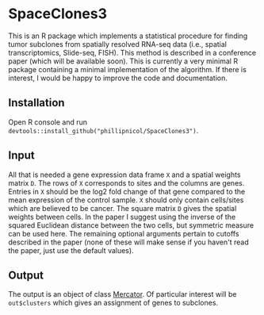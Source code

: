 # SpaceClones3

This is an R package which implements a statistical procedure for finding tumor subclones from spatially resolved RNA-seq data (i.e., spatial transcriptomics, Slide-seq, FISH).
This method is described in a conference paper (which will be available soon). This is currently a very minimal 
R package containing a minimal implementation of the algorithm. If there is interest, I would be happy to improve the code and documentation. 

## Installation 
Open R console and run `devtools::install_github("phillipnicol/SpaceClones3")`. 

## Input 

All that is needed a gene expression data frame `X` and a spatial weights matrix `D`. The rows of `X` corresponds to sites and the columns are genes. Entries in `X` should be the log2 fold change
of that gene compared to the mean expression of the control sample. `X` should only contain cells/sites which are believed to be cancer. The square matrix `D` gives the spatial weights between cells. In the paper I suggest using the inverse of the
squared Euclidean distance between the two cells, but symmetric measure can be used here. The remaining optional arguments pertain to cutoffs described in the paper (none of these will make sense if you haven't read the paper, just use the default values). 

## Output 

The output is an object of class [Mercator](https://CRAN.R-project.org/package=Mercator). Of particular interest will be `out$clusters` which gives an assignment of genes to subclones. 
